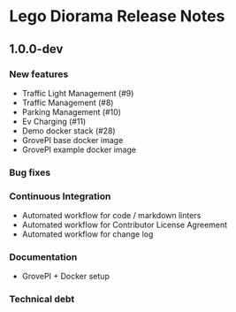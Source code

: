 # Lego Diorama Release Notes

## 1.0.0-dev

### New features

- Traffic Light Management (#9)
- Traffic Management (#8)
- Parking Management (#10)
- Ev Charging (#11)
- Demo docker stack (#28)
- GrovePI base docker image
- GrovePI example docker image

### Bug fixes

### Continuous Integration

- Automated workflow for code / markdown linters
- Automated workflow for Contributor License Agreement
- Automated workflow for change log

### Documentation

- GrovePI + Docker setup

### Technical debt
